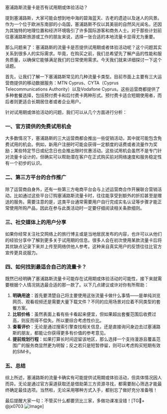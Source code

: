 塞浦路斯流量卡是否有试用期或体验活动？

提到塞浦路斯，大家可能会想到地中海的碧海蓝天、古老的遗迹以及迷人的风景。作为一个位于欧洲东南部的小岛国，塞浦路斯不仅以其美丽的自然风光闻名，还因为其独特的地理位置和经济环境吸引了许多国际游客和商务人士。对于那些计划前往塞浦路斯旅游或工作的朋友来说，选择一张合适的本地流量卡显得尤为重要。

那么问题来了：塞浦路斯的流量卡是否提供试用期或者体验活动呢？这个问题其实关系到很多人的实际需求。毕竟，在购买之前，我们总希望先了解产品的性能和服务质量，以确保它能够满足我们的日常使用需求。今天我们就来详细探讨一下这个话题。

首先，让我们了解一下塞浦路斯常见的几种流量卡类型。目前市面上主要有三大运营商提供的移动数据服务：MTN Cyprus、CYTA（Cyprus Telecommunications Authority）以及Vodafone Cyprus。这些运营商都提供了多种套餐选择，包括预付费卡和后付费卡两种形式。预付费卡适合短期使用者，而后者则更适合长期居住者或者企业用户。

针对试用期或体验活动的问题，我们可以从几个方面进行分析：

### 一、官方提供的免费试用机会

大多数情况下，塞浦路斯的三大运营商都会推出一些促销活动，其中就可能包含免费试用的机会。例如，新用户注册时可能会获得一定额度的话费或者流量作为奖励；某些特定节日或纪念日也会推出限时优惠活动。这些试用机会虽然不是专门针对流量卡设计的，但确实可以帮助潜在客户在正式购买前对网络速度和服务稳定性有一个初步的认识。

### 二、第三方平台的合作推广

除了运营商自身外，还有一些第三方电商平台会与上述运营商合作开展联合营销活动。比如通过这些平台订购塞浦路斯流量卡时，往往能享受到额外的折扣甚至是赠送的服务。需要注意的是，这类平台通常需要用户自行完成实名认证等步骤才能正常使用所购产品，因此在参与此类活动时一定要仔细阅读相关条款细则。

### 三、社交媒体上的用户分享

如果你经常关注社交网络上的旅行博主或是当地居民发布的内容，也许可以从他们的经验分享中了解到更多关于试用期的信息。很多人会在初次使用某款流量卡后将其优缺点记录下来并上传至网络供他人参考。这种来自真实用户的反馈往往比官方宣传更具说服力。

### 四、如何找到最适合自己的流量卡？

既然已经明确了塞浦路斯流量卡可能存在试用期或体验活动的可能性，接下来就需要根据个人情况挑选最合适的那一款了。以下几点建议或许对你有所帮助：

1. **明确用途**：首先要清楚自己将主要使用这张流量卡做什么事情——是单纯浏览网页、观看视频还是需要大量下载文件？不同的应用场景对应着不同类型的套餐方案。
2. **比较价格**：虽然表面上看有些卡看起来便宜，但如果超出套餐范围后收费过高，则反而得不偿失。所以要综合考虑性价比。
3. **查看评价**：无论是通过搜索引擎查找相关信息，还是直接询问身边去过塞浦路斯的朋友，都能让你获得更多有价值的参考意见。
4. **提前规划行程**：如果打算长时间逗留该地区，那么选择一个支持漫游且覆盖范围广的服务商显然更为明智；反之若只是短暂停留，则可以考虑购买短期有效的SIM卡。

### 五、总结

综上所述，塞浦路斯的流量卡确实有可能提供试用期或体验活动，但具体情况因人而异。无论是通过官方渠道获取还是借助第三方资源寻找，都需要耐心筛选才能最终确定最佳选项。当然啦，无论采用哪种方式入手，都别忘了做好充分准备哦！

最后提醒大家一句：不管买什么都要货比三家，多做功课准没错！[TG💪+ @jx0703 ![Image](https://github.com/user-attachments/assets/dbca1d08-cadb-493c-b0ec-ad6f7a83f270)]